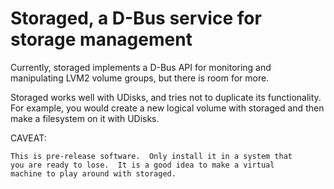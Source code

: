 Storaged, a D-Bus service for storage management
================================================

Currently, storaged implements a D-Bus API for monitoring and
manipulating LVM2 volume groups, but there is room for more.

Storaged works well with UDisks, and tries not to duplicate its
functionality.  For example, you would create a new logical volume
with storaged and then make a filesystem on it with UDisks.

CAVEAT:

    This is pre-release software.  Only install it in a system that
    you are ready to lose.  It is a good idea to make a virtual
    machine to play around with storaged.
